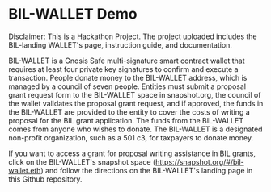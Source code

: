 # BIL-WALLET Demo

Disclaimer: This is a Hackathon Project. The project uploaded includes the BIL-landing WALLET's page, instruction guide, and documentation.

BIL-WALLET is a Gnosis Safe multi-signature smart contract wallet that requires at least four private key signatures to confirm and execute a transaction. People donate money to the BIL-WALLET address, which is managed by a council of seven people. Entities must submit a proposal grant request form to the BIL-WALLET space in snapshot.org, the council of the wallet validates the proposal grant request, and if approved, the funds in the BIL-WALLET are provided to the entity to cover the costs of writing a proposal for the BIL grant application. The funds from the BIL-WALLET comes from anyone who wishes to donate. The BIL-WALLET is a designated  non-profit organization, such as a 501 c3, for taxpayers to donate money.

If you want to access a grant for proposal writing assistance in BIL grants, click on the BIL-WALLET's snapshot space (https://snapshot.org/#/bil-wallet.eth) and follow the directions on the BIL-WALLET's landing page in this Github repository.
